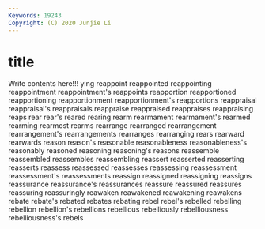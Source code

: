 ```yaml
---
Keywords: 19243
Copyright: (C) 2020 Junjie Li
---
```


# title

Write contents here!!!
ying
reappoint 
reappointed 
reappointing 
reappointment 
reappointment's 
reappoints 
reapportion 
reapportioned 
reapportioning 
reapportionment
reapportionment's 
reapportions 
reappraisal 
reappraisal's 
reappraisals 
reappraise 
reappraised 
reappraises 
reappraising 
reaps
rear 
rear's 
reared 
rearing 
rearm 
rearmament 
rearmament's 
rearmed 
rearming 
rearmost
rearms 
rearrange 
rearranged 
rearrangement 
rearrangement's 
rearrangements 
rearranges 
rearranging 
rears 
rearward
rearwards 
reason 
reason's 
reasonable 
reasonableness 
reasonableness's 
reasonably 
reasoned 
reasoning 
reasoning's
reasons 
reassemble 
reassembled 
reassembles 
reassembling 
reassert 
reasserted 
reasserting 
reasserts 
reassess
reassessed 
reassesses 
reassessing 
reassessment 
reassessment's 
reassessments 
reassign 
reassigned 
reassigning 
reassigns
reassurance 
reassurance's 
reassurances 
reassure 
reassured 
reassures 
reassuring 
reassuringly 
reawaken 
reawakened
reawakening 
reawakens 
rebate 
rebate's 
rebated 
rebates 
rebating 
rebel 
rebel's 
rebelled
rebelling 
rebellion 
rebellion's 
rebellions 
rebellious 
rebelliously 
rebelliousness 
rebelliousness's 
rebels 
